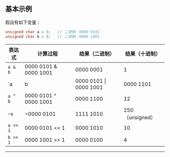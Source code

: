 ## 基本示例

假设有如下变量：

```c
unsigned char a = 5;   // 二进制：0000 0101
unsigned char b = 9;   // 二进制：0000 1001
```

| 表达式   | 计算过程              | 结果（二进制）         | 结果（十进制）  |
| -------- | --------------------- | ---------------------- | --------------- |
| `a & b`  | 0000 0101 & 0000 1001 | 0000 0001              | 1               |
| `a       | b`                    | 0000 0101 \| 0000 1001 | 0000 1101       |
| `a ^ b`  | 0000 0101 ^ 0000 1001 | 0000 1100              | 12              |
| `~a`     | ~0000 0101            | 1111 1010              | 250（unsigned） |
| `a << 1` | 0000 0101 << 1        | 0000 1010              | 10              |
| `b >> 1` | 0000 1001 >> 1        | 0000 0100              | 4               |

------